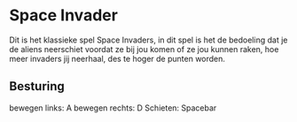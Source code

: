 <h1>Space Invader</h1>

Dit is het klassieke spel Space Invaders, in dit spel is het de bedoeling dat je de aliens neerschiet voordat ze bij jou komen of ze jou kunnen raken, hoe meer invaders jij neerhaal, des te hoger de punten worden.

<h2>Besturing</h2>

bewegen links: A
bewegen rechts: D
Schieten: Spacebar
